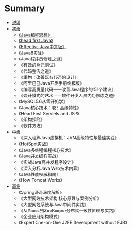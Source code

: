 # Summary

* [说明](README.md)
* [初级](chuji/chu-ji.md)
  * [《Java编程思想》](chuji/Java编程思想/Java编程思想.md)
  * [《head first Java》  ](chuji/Java编程思想/head-first-java.md)
  * [《Effective Java中文版》 ](chuji/Java编程思想/effective-javazhong-wen-ban-300b.md)
  * 《Java8实战》 
  * 《Java程序员修炼之道》  
  * 《有效的单元测试》  
  * 《代码整洁之道》  
  * 《重构：改善既有代码的设计》  
  * 《阿里巴巴Java开发手册终极版》  
  * 《编写高质量代码——改善Java程序的151个建议》  
  * 《设计模式的艺术——软件开发人员内功修炼之道》
  * 《MySQL5.6从零开始学》
  * 《Java核心技术：卷2 高级特性》
  * 《Head First Servlets and JSP》
  * 《架构探险》
  * 《软件方法》
* [中级](zhongji/zhong-ji.md)
  * 《深入理解Java虚拟机：JVM高级特性与最佳实践》
  * 《HotSpot实战》
  * 《Java多线程编程核心技术》
  * 《Java并发编程实战》
  * 《实战Java高并发程序设计》
  * 《深入分析Java Web技术内幕》
  * 《Java性能权威指南》
  * 《How Tomcat Works》
* [高级](gaoji/gao-ji.md)
  * 《Spring源码深度解析》
  * 《大型网站技术架构 核心原理与案例分析》
  * 《大型网站系统与Java中间件实践》
  * 《从Paxos到ZooKeeper分布式一致性原理与实践》
  * 《企业应用架构模式》
  * 《Expert One-on-One J2EE Development without EJB》

